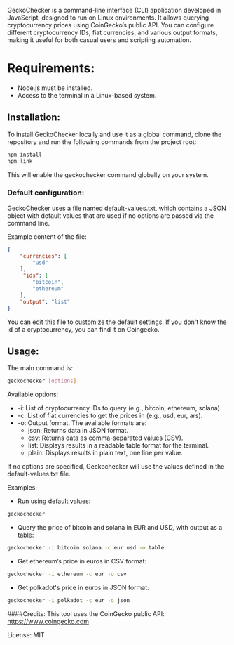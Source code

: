 GeckoChecker is a command-line interface (CLI) application developed in JavaScript, designed to run on Linux environments. It allows querying cryptocurrency prices using CoinGecko’s public API. You can configure different cryptocurrency IDs, fiat currencies, and various output formats, making it useful for both casual users and scripting automation.

# Requirements:

* Node.js must be installed.
* Access to the terminal in a Linux-based system.

## Installation:

To install GeckoChecker locally and use it as a global command, clone the repository and run the following commands from the project root:

```bash
npm install
npm link
```

This will enable the geckochecker command globally on your system.

### Default configuration:

GeckoChecker uses a file named default-values.txt, which contains a JSON object with default values that are used if no options are passed via the command line.

Example content of the file:
```json
{ 
    "currencies": [
        "usd"
    ], 
     "ids": [ 
        "bitcoin",
        "ethereum" 
    ], 
    "output": "list"
}
```
You can edit this file to customize the default settings. If you don't know the id of a cryptocurrency, you can find it on Coingecko.

## Usage:

The main command is:
```bash
geckochecker [options]
```

Available options:

* -i: List of cryptocurrency IDs to query (e.g., bitcoin, ethereum, solana).
* -c: List of fiat currencies to get the prices in (e.g., usd, eur, ars).
* -o: Output format. The available formats are:
	* json: Returns data in JSON format.
	* csv: Returns data as comma-separated values (CSV).
	* list: Displays results in a readable table format for the terminal.
	* plain: Displays results in plain text, one line per value.

If no options are specified, Geckochecker will use the values defined in the default-values.txt file.

Examples:

* Run using default values:
```bash
geckochecker
```

* Query the price of bitcoin and solana in EUR and USD, with output as a table:
```bash
geckochecker -i bitcoin solana -c eur usd -o table
```

* Get ethereum’s price in euros in CSV format:
```bash
geckochecker -i ethereum -c eur -o csv
```

* Get polkadot's price in euros in JSON format:
```bash
geckochecker -i polkadot -c eur -o json
```


####Credits:
This tool uses the CoinGecko public API: https://www.coingecko.com


License: MIT